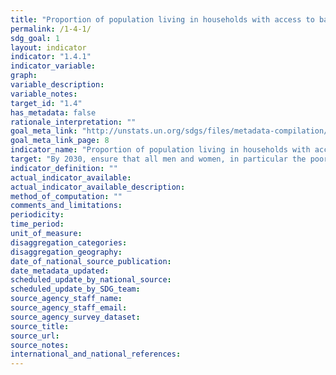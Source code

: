```yaml
---
title: "Proportion of population living in households with access to basic services"
permalink: /1-4-1/
sdg_goal: 1
layout: indicator
indicator: "1.4.1"
indicator_variable: 
graph: 
variable_description: 
variable_notes: 
target_id: "1.4"
has_metadata: false
rationale_interpretation: ""
goal_meta_link: "http://unstats.un.org/sdgs/files/metadata-compilation/Metadata-Goal-1.pdf"
goal_meta_link_page: 8
indicator_name: "Proportion of population living in households with access to basic services"
target: "By 2030, ensure that all men and women, in particular the poor and the vulnerable, have equal rights to economic resources, as well as access to basic services, ownership and control over land and other forms of property, inheritance, natural resources, appropriate new technology and financial services, including microfinance."
indicator_definition: ""
actual_indicator_available: 
actual_indicator_available_description: 
method_of_computation: ""
comments_and_limitations: 
periodicity: 
time_period: 
unit_of_measure: 
disaggregation_categories: 
disaggregation_geography: 
date_of_national_source_publication: 
date_metadata_updated: 
scheduled_update_by_national_source: 
scheduled_update_by_SDG_team: 
source_agency_staff_name: 
source_agency_staff_email: 
source_agency_survey_dataset: 
source_title: 
source_url: 
source_notes: 
international_and_national_references: 
---
```


